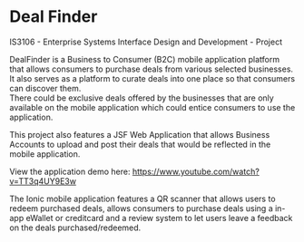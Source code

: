 # Deal Finder

IS3106 - Enterprise Systems Interface Design and Development - Project

DealFinder is a Business to Consumer (B2C) mobile application platform that allows consumers to purchase deals from various selected businesses.
It also serves as a platform to curate deals into one place so that consumers can discover them.  
There could be exclusive deals offered by the businesses that are only available on the mobile application which could entice consumers to use the application.

This project also features a JSF Web Application that allows Business Accounts to upload and post their deals that would be reflected in the mobile application.

View the application demo here: https://www.youtube.com/watch?v=TT3q4UY9E3w

The Ionic mobile application features a QR scanner that allows users to redeem purchased deals, allows consumers to purchase deals using a in-app eWallet 
or creditcard and a review system to let users leave a feedback on the deals purchased/redeemed.



